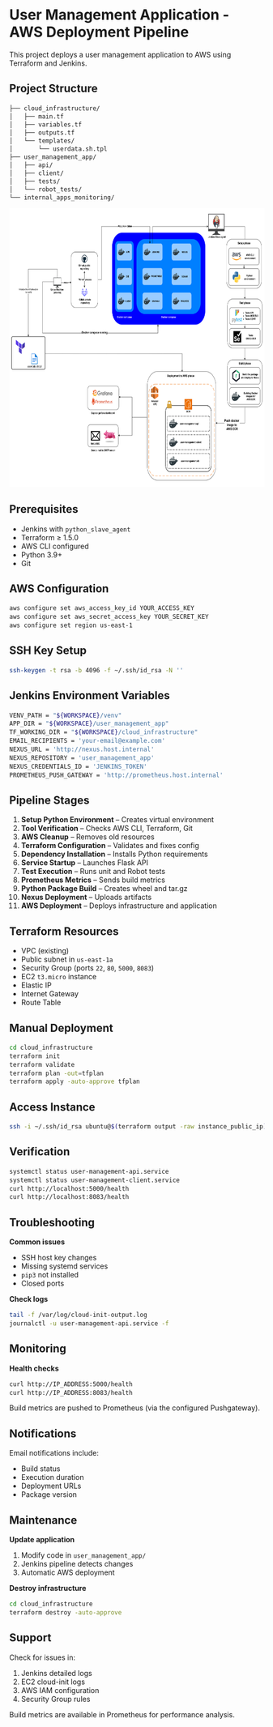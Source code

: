 # User Management Application - AWS Deployment Pipeline

This project deploys a user management application to AWS using Terraform and Jenkins.

## Project Structure

```
├── cloud_infrastructure/
│   ├── main.tf
│   ├── variables.tf
│   ├── outputs.tf
│   └── templates/
│       └── userdata.sh.tpl
├── user_management_app/
│   ├── api/
│   ├── client/
│   ├── tests/
│   └── robot_tests/
└── internal_apps_monitoring/
```

<center>
<img src="./images/archi.png" width="650" height="550" ></img>
</center>

## Prerequisites

- Jenkins with `python_slave_agent`
- Terraform ≥ 1.5.0
- AWS CLI configured
- Python 3.9+
- Git

## AWS Configuration

```bash
aws configure set aws_access_key_id YOUR_ACCESS_KEY
aws configure set aws_secret_access_key YOUR_SECRET_KEY
aws configure set region us-east-1
```

## SSH Key Setup

```bash
ssh-keygen -t rsa -b 4096 -f ~/.ssh/id_rsa -N ''
```

## Jenkins Environment Variables

```bash
VENV_PATH = "${WORKSPACE}/venv"
APP_DIR = "${WORKSPACE}/user_management_app"
TF_WORKING_DIR = "${WORKSPACE}/cloud_infrastructure"
EMAIL_RECIPIENTS = 'your-email@example.com'
NEXUS_URL = 'http://nexus.host.internal'
NEXUS_REPOSITORY = 'user_management_app'
NEXUS_CREDENTIALS_ID = 'JENKINS_TOKEN'
PROMETHEUS_PUSH_GATEWAY = 'http://prometheus.host.internal'
```

## Pipeline Stages

1. **Setup Python Environment** – Creates virtual environment  
2. **Tool Verification** – Checks AWS CLI, Terraform, Git  
3. **AWS Cleanup** – Removes old resources  
4. **Terraform Configuration** – Validates and fixes config  
5. **Dependency Installation** – Installs Python requirements  
6. **Service Startup** – Launches Flask API  
7. **Test Execution** – Runs unit and Robot tests  
8. **Prometheus Metrics** – Sends build metrics  
9. **Python Package Build** – Creates wheel and tar.gz  
10. **Nexus Deployment** – Uploads artifacts  
11. **AWS Deployment** – Deploys infrastructure and application

## Terraform Resources

- VPC (existing)
- Public subnet in `us-east-1a`
- Security Group (ports `22`, `80`, `5000`, `8083`)
- EC2 `t3.micro` instance
- Elastic IP
- Internet Gateway
- Route Table

## Manual Deployment

```bash
cd cloud_infrastructure
terraform init
terraform validate
terraform plan -out=tfplan
terraform apply -auto-approve tfplan
```

## Access Instance

```bash
ssh -i ~/.ssh/id_rsa ubuntu@$(terraform output -raw instance_public_ip)
```

## Verification

```bash
systemctl status user-management-api.service
systemctl status user-management-client.service
curl http://localhost:5000/health
curl http://localhost:8083/health
```

## Troubleshooting

**Common issues**

- SSH host key changes
- Missing systemd services
- `pip3` not installed
- Closed ports

**Check logs**

```bash
tail -f /var/log/cloud-init-output.log
journalctl -u user-management-api.service -f
```

## Monitoring

**Health checks**

```bash
curl http://IP_ADDRESS:5000/health
curl http://IP_ADDRESS:8083/health
```

Build metrics are pushed to Prometheus (via the configured Pushgateway).

## Notifications

Email notifications include:

- Build status
- Execution duration
- Deployment URLs
- Package version

## Maintenance

**Update application**

1. Modify code in `user_management_app/`
2. Jenkins pipeline detects changes
3. Automatic AWS deployment

**Destroy infrastructure**

```bash
cd cloud_infrastructure
terraform destroy -auto-approve
```

## Support

Check for issues in:

1. Jenkins detailed logs
2. EC2 cloud-init logs
3. AWS IAM configuration
4. Security Group rules

Build metrics are available in Prometheus for performance analysis.